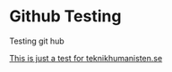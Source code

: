 Github Testing
===========

Testing git hub

[This is just a test for teknikhumanisten.se](http://www.teknikhumanisten.se)
